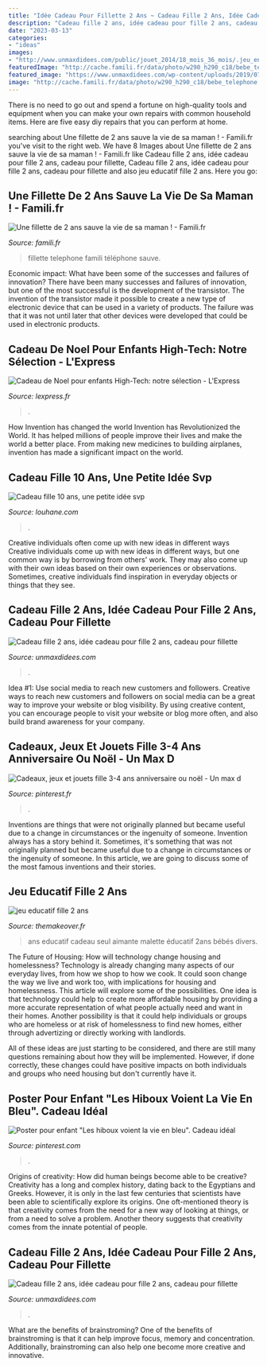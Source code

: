 ```yaml
---
title: "Idée Cadeau Pour Fillette 2 Ans ~ Cadeau Fille 2 Ans, Idée Cadeau Pour Fille 2 Ans, Cadeau Pour Fillette"
description: "Cadeau fille 2 ans, idée cadeau pour fille 2 ans, cadeau pour fillette"
date: "2023-03-13"
categories:
- "ideas"
images:
- "http://www.unmaxdidees.com/public/jouet_2014/18_mois_36_mois/.jeu_en_bois_2_ans__3_ans__4_ans__jeu_de_construction_aimante_dans_malette_pour_assembler_personnage_cadeau_enfant_pour_jouer_seul_m.jpg"
featuredImage: "http://cache.famili.fr/data/photo/w290_h290_c18/bebe_telephone.jpg"
featured_image: "https://www.unmaxdidees.com/wp-content/uploads/2019/07/jeu-eveil-fille-2-ans-et-2-ans-et-demi-idee-cadeau-originale.jpg"
image: "http://cache.famili.fr/data/photo/w290_h290_c18/bebe_telephone.jpg"
---
```



There is no need to go out and spend a fortune on high-quality tools and equipment when you can make your own repairs with common household items. Here are five easy diy repairs that you can perform at home.

	

		
searching about Une fillette de 2 ans sauve la vie de sa maman ! - Famili.fr you've visit to the right web. We have 8 Images about Une fillette de 2 ans sauve la vie de sa maman ! - Famili.fr like Cadeau fille 2 ans, idée cadeau pour fille 2 ans, cadeau pour fillette, Cadeau fille 2 ans, idée cadeau pour fille 2 ans, cadeau pour fillette and also jeu educatif fille 2 ans. Here you go:
		
    
## Une Fillette De 2 Ans Sauve La Vie De Sa Maman ! - Famili.fr

<img loading=lazy src="http://cache.famili.fr/data/photo/w290_h290_c18/bebe_telephone.jpg" onerror="this.onerror=null;this.src='https://tse2.mm.bing.net/th?id=OIP.erbszQjjQ8EQbGD5Xq6CDAAAAA&amp;pid=15.1';" alt="Une fillette de 2 ans sauve la vie de sa maman ! - Famili.fr">

_Source: famili.fr_

>fillette telephone famili téléphone sauve. 

	

Economic impact: What have been some of the successes and failures of innovation?
There have been many successes and failures of innovation, but one of the most successful is the development of the transistor. The invention of the transistor made it possible to create a new type of electronic device that can be used in a variety of products. The failure was that it was not until later that other devices were developed that could be used in electronic products.

    
## Cadeau De Noel Pour Enfants High-Tech: Notre Sélection - L&#039;Express

<img loading=lazy src="https://static.lexpress.fr/medias_10681/w_605,h_350,c_fill,g_north/v1448298089/dix-cadeaux-de-noel-high-tech-pour-les-enfants_5468876.jpg" onerror="this.onerror=null;this.src='https://tse1.mm.bing.net/th?id=OIP.9MbMhII9pMo3P5C5yBe3CAHaES&amp;pid=15.1';" alt="Cadeau de Noel pour enfants High-Tech: notre sélection - L&#039;Express">

_Source: lexpress.fr_

>. 

	

How Invention has changed the world
Invention has Revolutionized the World. It has helped millions of people improve their lives and make the world a better place. From making new medicines to building airplanes, invention has made a significant impact on the world.

    
## Cadeau Fille 10 Ans, Une Petite Idée Svp

<img loading=lazy src="https://www.louhane.com/wp-content/uploads/2016/04/Cadeau-fille-10-ans-1.jpg" onerror="this.onerror=null;this.src='https://tse1.mm.bing.net/th?id=OIP.rHVR8jrtTKwT3aeqnUEDuQHaHa&amp;pid=15.1';" alt="Cadeau fille 10 ans, une petite idée svp">

_Source: louhane.com_

>. 

	

Creative individuals often come up with new ideas in different ways
Creative individuals come up with new ideas in different ways, but one common way is by borrowing from others' work. They may also come up with their own ideas based on their own experiences or observations. Sometimes, creative individuals find inspiration in everyday objects or things that they see.

    
## Cadeau Fille 2 Ans, Idée Cadeau Pour Fille 2 Ans, Cadeau Pour Fillette

<img loading=lazy src="https://www.unmaxdidees.com/public/jouet_2015/princesses_disney/.jouet_educatif_fille_2_ans_chateau_de_princesse_chicco_m.jpg" onerror="this.onerror=null;this.src='https://tse2.mm.bing.net/th?id=OIP.OxdoC7i3PZChbHUE--f2tAHaLI&amp;pid=15.1';" alt="Cadeau fille 2 ans, idée cadeau pour fille 2 ans, cadeau pour fillette">

_Source: unmaxdidees.com_

>. 

	

Idea #1: Use social media to reach new customers and followers.
Creative ways to reach new customers and followers on social media can be a great way to improve your website or blog visibility. By using creative content, you can encourage people to visit your website or blog more often, and also build brand awareness for your company.

    
## Cadeaux, Jeux Et Jouets Fille 3-4 Ans Anniversaire Ou Noël - Un Max D

<img loading=lazy src="https://i.pinimg.com/736x/a9/42/42/a9424211d27f71f3581318bb38df26e7.jpg" onerror="this.onerror=null;this.src='https://tse2.mm.bing.net/th?id=OIP.yuXqFE0S8zUxFQw1Jc-o-wAAAA&amp;pid=15.1';" alt="Cadeaux, jeux et jouets fille 3-4 ans anniversaire ou noël - Un max d">

_Source: pinterest.fr_

>. 

	

Inventions are things that were not originally planned but became useful due to a change in circumstances or the ingenuity of someone.
Invention always has a story behind it. Sometimes, it's something that was not originally planned but became useful due to a change in circumstances or the ingenuity of someone. In this article, we are going to discuss some of the most famous inventions and their stories.

    
## Jeu Educatif Fille 2 Ans

<img loading=lazy src="http://www.unmaxdidees.com/public/jouet_2014/18_mois_36_mois/.jeu_en_bois_2_ans__3_ans__4_ans__jeu_de_construction_aimante_dans_malette_pour_assembler_personnage_cadeau_enfant_pour_jouer_seul_m.jpg" onerror="this.onerror=null;this.src='https://tse2.mm.bing.net/th?id=OIP.Wi4Z1httaKWtmc6VnuvCxQAAAA&amp;pid=15.1';" alt="jeu educatif fille 2 ans">

_Source: themakeover.fr_

>ans educatif cadeau seul aimante malette éducatif 2ans bébés divers. 

	

The Future of Housing: How will technology change housing and homelessness?
Technology is already changing many aspects of our everyday lives, from how we shop to how we cook. It could soon change the way we live and work too, with implications for housing and homelessness. This article will explore some of the possibilities. 
One idea is that technology could help to create more affordable housing by providing a more accurate representation of what people actually need and want in their homes. Another possibility is that it could help individuals or groups who are homeless or at risk of homelessness to find new homes, either through advertizing or directly working with landlords. 

All of these ideas are just starting to be considered, and there are still many questions remaining about how they will be implemented. However, if done correctly, these changes could have positive impacts on both individuals and groups who need housing but don't currently have it.

    
## Poster Pour Enfant &quot;Les Hiboux Voient La Vie En Bleu&quot;. Cadeau Idéal

<img loading=lazy src="https://i.pinimg.com/originals/11/ce/da/11cedad7568f387f2f363a5cac135a99.jpg" onerror="this.onerror=null;this.src='https://tse1.mm.bing.net/th?id=OIP.gVcIq95dlLU_X-Bhdldh-QHaHR&amp;pid=15.1';" alt="Poster pour enfant &quot;Les hiboux voient la vie en bleu&quot;. Cadeau idéal">

_Source: pinterest.com_

>. 

	

Origins of creativity: How did human beings become able to be creative?
Creativity has a long and complex history, dating back to the Egyptians and Greeks. However, it is only in the last few centuries that scientists have been able to scientifically explore its origins. One oft-mentioned theory is that creativity comes from the need for a new way of looking at things, or from a need to solve a problem. Another theory suggests that creativity comes from the innate potential of people.

    
## Cadeau Fille 2 Ans, Idée Cadeau Pour Fille 2 Ans, Cadeau Pour Fillette

<img loading=lazy src="https://www.unmaxdidees.com/wp-content/uploads/2019/07/jeu-eveil-fille-2-ans-et-2-ans-et-demi-idee-cadeau-originale.jpg" onerror="this.onerror=null;this.src='https://tse3.mm.bing.net/th?id=OIP.Ag0Aa1BVq1xVgNxS-qVcdgHaE7&amp;pid=15.1';" alt="Cadeau fille 2 ans, idée cadeau pour fille 2 ans, cadeau pour fillette">

_Source: unmaxdidees.com_

>. 

	

What are the benefits of brainstroming?
One of the benefits of brainstroming is that it can help improve focus, memory and concentration. Additionally, brainstroming can also help one become more creative and innovative.

